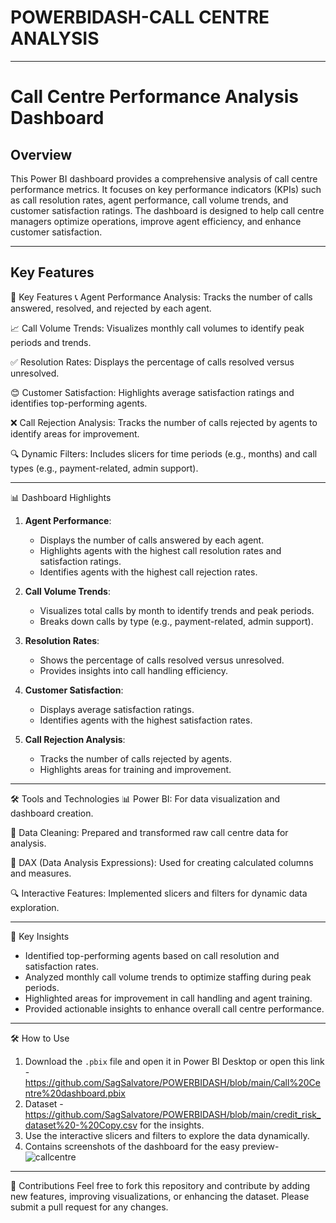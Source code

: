 # POWERBIDASH-CALL CENTRE ANALYSIS

---

# Call Centre Performance Analysis Dashboard

## Overview
This Power BI dashboard provides a comprehensive analysis of call centre performance metrics. It focuses on key performance indicators (KPIs) such as call resolution rates, agent performance, call volume trends, and customer satisfaction ratings. The dashboard is designed to help call centre managers optimize operations, improve agent efficiency, and enhance customer satisfaction.

---

## Key Features
🚀 Key Features
📞 Agent Performance Analysis: Tracks the number of calls answered, resolved, and rejected by each agent.

📈 Call Volume Trends: Visualizes monthly call volumes to identify peak periods and trends.

✅ Resolution Rates: Displays the percentage of calls resolved versus unresolved.

😊 Customer Satisfaction: Highlights average satisfaction ratings and identifies top-performing agents.

❌ Call Rejection Analysis: Tracks the number of calls rejected by agents to identify areas for improvement.

🔍 Dynamic Filters: Includes slicers for time periods (e.g., months) and call types (e.g., payment-related, admin support).

---

📊 Dashboard Highlights
1. **Agent Performance**:
   - Displays the number of calls answered by each agent.
   - Highlights agents with the highest call resolution rates and satisfaction ratings.
   - Identifies agents with the highest call rejection rates.

2. **Call Volume Trends**:
   - Visualizes total calls by month to identify trends and peak periods.
   - Breaks down calls by type (e.g., payment-related, admin support).

3. **Resolution Rates**:
   - Shows the percentage of calls resolved versus unresolved.
   - Provides insights into call handling efficiency.

4. **Customer Satisfaction**:
   - Displays average satisfaction ratings.
   - Identifies agents with the highest satisfaction rates.

5. **Call Rejection Analysis**:
   - Tracks the number of calls rejected by agents.
   - Highlights areas for training and improvement.

---

🛠️ Tools and Technologies
📊 Power BI: For data visualization and dashboard creation.

🧹 Data Cleaning: Prepared and transformed raw call centre data for analysis.

📐 DAX (Data Analysis Expressions): Used for creating calculated columns and measures.

🔍 Interactive Features: Implemented slicers and filters for dynamic data exploration.

---

🔑 Key Insights
- Identified top-performing agents based on call resolution and satisfaction rates.
- Analyzed monthly call volume trends to optimize staffing during peak periods.
- Highlighted areas for improvement in call handling and agent training.
- Provided actionable insights to enhance overall call centre performance.

---

🛠️ How to Use
1. Download the `.pbix` file and open it in Power BI Desktop or open this link - https://github.com/SagSalvatore/POWERBIDASH/blob/main/Call%20Centre%20dashboard.pbix
2. Dataset - https://github.com/SagSalvatore/POWERBIDASH/blob/main/credit_risk_dataset%20-%20Copy.csv for the insights.
3. Use the interactive slicers and filters to explore the data dynamically.
4. Contains screenshots of the dashboard for the easy preview- ![callcentre](https://github.com/user-attachments/assets/18a804be-b000-46e0-9676-ddbf7a455920)


---

🤝 Contributions
Feel free to fork this repository and contribute by adding new features, improving visualizations, or enhancing the dataset. Please submit a pull request for any changes.


